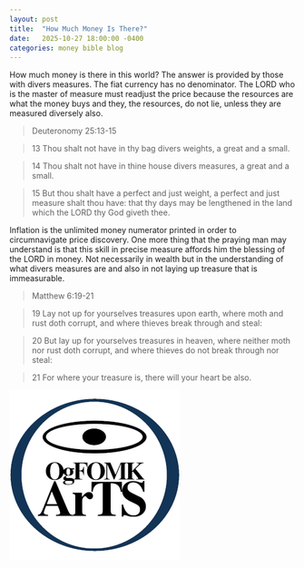 ```yaml
---
layout: post
title:  "How Much Money Is There?"
date:   2025-10-27 18:00:00 -0400
categories: money bible blog
---
```


> 

How much money is there in this world? The answer is provided by those with divers measures. The fiat currency has no denominator. The LORD who is the master of measure must readjust the price because the resources are what the money buys and they, the resources, do not lie, unless they are measured diversely also.

> Deuteronomy 25:13-15

  > 13 Thou shalt not have in thy bag divers weights, a great and a small.
  
  > 14 Thou shalt not have in thine house divers measures, a great and a small.
  
  > 15 But thou shalt have a perfect and just weight, a perfect and just measure shalt thou have: that thy days may be lengthened in the land which the LORD thy God giveth thee.

Inflation is the unlimited money numerator printed in order to circumnavigate price discovery. One more thing that the praying man may understand is that this skill in precise measure affords him the blessing of the LORD in money. Not necessarily in wealth but in the understanding of what divers measures are and also in not laying up treasure that is immeasurable. 

> Matthew 6:19-21

  > 19 Lay not up for yourselves treasures upon earth, where moth and rust doth
corrupt, and where thieves break through and steal:
  
  > 20 But lay up for yourselves treasures in heaven, where neither moth nor rust
doth corrupt, and where thieves do not break through nor steal:
  
  > 21 For where your treasure is, there will your heart be also.

![OgFOMK ArTS Logo](/assets/OgFOMK-LOGO-20251031.01.300x300.png)
